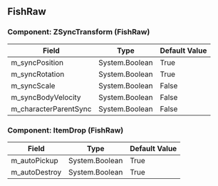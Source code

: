 ## FishRaw

### Component: ZSyncTransform (FishRaw)

|Field|Type|Default Value|
|---|---|---|
|m_syncPosition|System.Boolean|True|
|m_syncRotation|System.Boolean|True|
|m_syncScale|System.Boolean|False|
|m_syncBodyVelocity|System.Boolean|False|
|m_characterParentSync|System.Boolean|False|

### Component: ItemDrop (FishRaw)

|Field|Type|Default Value|
|---|---|---|
|m_autoPickup|System.Boolean|True|
|m_autoDestroy|System.Boolean|True|

